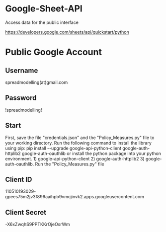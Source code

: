 # Google-Sheet-API
Access data for the public interface

https://developers.google.com/sheets/api/quickstart/python

# Public Google Account

## Username
spreadmodelling(at)gmail.com

## Password
!spreadmodelling!

## Start
First, save the file "credentials.json" and the "Policy_Measures.py" file to your working directory. Run the following command to install the library using pip: pip install --upgrade google-api-python-client google-auth-httplib2 google-auth-oauthlib or install the python package into your python environment. 1) google-api-python-client 2) google-auth-httplib2 3) google-auth-oauthlib. Run the "Policy_Measures.py" file

## Client ID
110510193029-gpees75m2jv3f896aaihpb9vmcjinvk2.apps.googleusercontent.com

## Client Secret
-X6xZwqhS9PPTKKrOjeOsrWm
